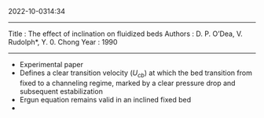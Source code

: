2022-10-0314:34

---
Title :  The effect of inclination on fluidized beds
Authors :  D. P. O’Dea, V. Rudolph*, Y. 0. Chong
Year :  1990

---


* Experimental paper
* Defines a clear transition velocity ($U_{cb}$) at which the bed transition from fixed to a channeling regime, marked by a clear pressure drop and subsequent estabilization
* Ergun equation remains valid in an inclined fixed bed
* 
